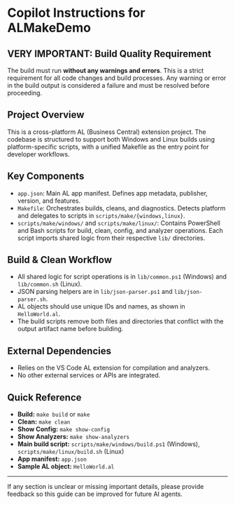# Copilot Instructions for ALMakeDemo

## VERY IMPORTANT: Build Quality Requirement
The build must run **without any warnings and errors**. This is a strict requirement for all code changes and build processes. Any warning or error in the build output is considered a failure and must be resolved before proceeding.

## Project Overview
This is a cross-platform AL (Business Central) extension project. The codebase is structured to support both Windows and Linux builds using platform-specific scripts, with a unified Makefile as the entry point for developer workflows.

## Key Components
- `app.json`: Main AL app manifest. Defines app metadata, publisher, version, and features.
- `Makefile`: Orchestrates builds, cleans, and diagnostics. Detects platform and delegates to scripts in `scripts/make/{windows,linux}`.
- `scripts/make/windows/` and `scripts/make/linux/`: Contains PowerShell and Bash scripts for build, clean, config, and analyzer operations. Each script imports shared logic from their respective `lib/` directories.

## Build & Clean Workflow

- All shared logic for script operations is in `lib/common.ps1` (Windows) and `lib/common.sh` (Linux).
- JSON parsing helpers are in `lib/json-parser.ps1` and `lib/json-parser.sh`.
- AL objects should use unique IDs and names, as shown in `HelloWorld.al`.
- The build scripts remove both files and directories that conflict with the output artifact name before building.

## External Dependencies
- Relies on the VS Code AL extension for compilation and analyzers.
- No other external services or APIs are integrated.

## Quick Reference
- **Build:** `make build` or `make`
- **Clean:** `make clean`
- **Show Config:** `make show-config`
- **Show Analyzers:** `make show-analyzers`
- **Main build script:** `scripts/make/windows/build.ps1` (Windows), `scripts/make/linux/build.sh` (Linux)
- **App manifest:** `app.json`
- **Sample AL object:** `HelloWorld.al`

---
If any section is unclear or missing important details, please provide feedback so this guide can be improved for future AI agents.
